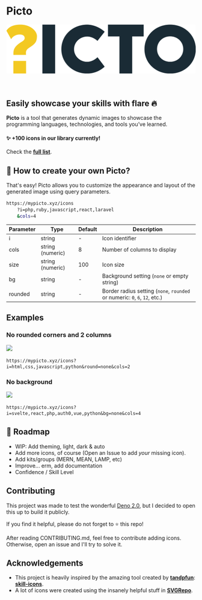 # Picto

<center>
    <img src="public/picto.svg">
</center>

<br>
<br>

## Easily showcase your skills with flare 🔥

**Picto** is a tool that generates dynamic images to showcase the programming
languages, technologies, and tools you’ve learned.

#### ✨ +100 icons in our library currently!

Check the [**full list**](icons/README.md).

## 🤔 How to create your own **Picto**?

That's easy! Picto allows you to customize the appearance and layout of the
generated image using query parameters.

```sh
https://mypicto.xyz/icons
    ?i=php,ruby,javascript,react,laravel
    &cols=4
```

| Parameter | Type             | Default | Description                                                                |
| --------- | ---------------- | ------- | -------------------------------------------------------------------------- |
| i         | string           | -       | Icon identifier                                                            |
| cols      | string (numeric) | 8       | Number of columns to display                                               |
| size      | string (numeric) | 100     | Icon size                                                                  |
| bg        | string           | -       | Background setting (`none` or empty string)                                |
| rounded   | string           | -       | Border radius setting (`none`, `rounded` or numeric: `0`, `6`, `12`, etc.) |

## Examples

### No rounded corners and 2 columns

<img src="https://mypicto.xyz/icons?i=html,css,javascript,python&round=none&cols=2&size=22">

```
https://mypicto.xyz/icons?i=html,css,javascript,python&round=none&cols=2
```

### No background

<img src="https://mypicto.xyz/icons?i=svelte,react,php,auth0,vue,python&bg=none&size=22">

```
https://mypicto.xyz/icons?i=svelte,react,php,auth0,vue,python&bg=none&cols=4
```

## 📍 Roadmap

- WIP: Add theming, light, dark & auto
- Add more icons, of course (Open an Issue to add _your_ missing icon).
- Add kits/groups (MERN, MEAN, LAMP, etc)
- Improve... erm, add documentation
- Confidence / Skill Level

## Contributing

This project was made to test the wonderful
[Deno 2.0](https://github.com/denoland/deno), but I decided to open this up to
build it publicly.

If you find it helpful, please do not forget to ⭐ this repo!

After reading CONTRIBUTING.md, feel free to contribute adding icons. Otherwise,
open an issue and I'll try to solve it.

## Acknowledgements

- This project is heavily inspired by the amazing tool created by
  **[tandpfun](https://github.com/tandpfun)**:
  **[skill-icons](https://github.com/tandpfun/skill-icons)**.
- A lot of icons were created using the insanely helpful stuff in
  **[SVGRepo](https://www.svgrepo.com/)**.
